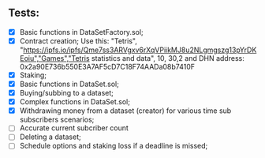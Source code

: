 ## Tests:
- [x] Basic functions in DataSetFactory.sol;
- [x] Contract creation; Use this: "Tetris", "https://ipfs.io/ipfs/Qme7ss3ARVgxv6rXqVPiikMJ8u2NLgmgszg13pYrDKEoiu","Games","Tetris statistics and data", 10, 30,2 and DHN address: 0x2a90E736b550E3A7AF5cD7C18F74AADa08b7410F
- [x] Staking;
- [x] Basic functions in DataSet.sol;
- [x] Buying/subbing to a dataset;
- [x] Complex functions in DataSet.sol;
- [x] Withdrawing money from a dataset (creator) for various time sub subscribers scenarios;
- [ ] Accurate current subcriber count
- [ ] Deleting a dataset;
- [ ] Schedule options and staking loss if a deadline is missed;
